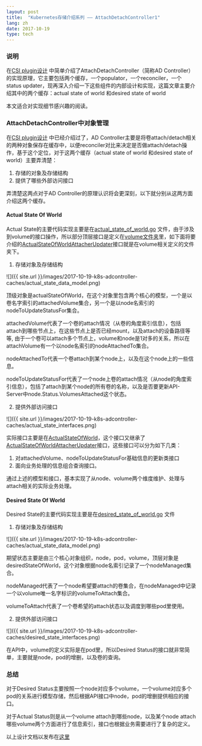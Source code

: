 ```yaml
---
layout: post
title:  "Kubernetes存储介绍系列 —— AttachDetachController1"
lang: zh
date: 2017-10-19
type: tech
---
```


### 说明

在[CSI plugin设计]({{site.url}}/k8s-csi-design) 中简单介绍了AttachDetachController（简称AD Controller）的实现原理，它主要包括两个缓存，一个populator，一个reconciler，一个status updater，现再深入介绍一下这些组件的内部设计和实现，这篇文章主要介绍其中的两个缓存：actual state of world 和desired state of world

本文适合对实现细节感兴趣的阅读。

### AttachDetachController中对象管理

在[CSI plugin设计]({{site.url}}/k8s-csi-design) 中已经介绍过了，AD Controller主要是将卷attach/detach相关的两种对象保存在缓存中，以便reconciler对比来决定是否做attach/detach操作，基于这个定位，对于这两个缓存（actual state of world 和desired state of world）主要弄清楚：

1. 存储的对象及存储结构
2. 提供了哪些外部访问接口

弄清楚这两点对于AD Controller的原理认识将会更深刻，以下就分别从这两方面介绍这两个缓存。

#### Actual State Of World

Actual State的主要代码实现主要是在[actual_state_of_world.go](https://github.com/kubernetes/kubernetes/blob/master/pkg/controller/volume/attachdetach/cache/actual_state_of_world.go) 文件，由于涉及到volume的接口操作，所以部分顶层接口是定义在[volume文件夹](https://github.com/kubernetes/kubernetes/tree/master/pkg/volume)里，如下面将要介绍的[ActualStateOfWorldAttacherUpdater](https://github.com/kubernetes/kubernetes/blob/master/pkg/volume/util/operationexecutor/operation_executor.go#L154)接口就是在volume相关定义的文件夹下。

1. 存储对象及存储结构

![]({{ site.url }}/images/2017-10-19-k8s-adcontroller-caches/actual_state_data_model.png)

顶级对象是actualStateOfWorld，在这个对象里包含两个核心的模型，一个是以卷名字索引的attachedVolume集合，另一个是以node名索引的nodeToUpdateStatusFor集合。

attachedVolume代表了一个卷的attach情况（从卷的角度索引信息），包括attach到哪些节点上，在这些节点上是否已经mount，以及attach的设备路径等等, 由于一个卷可以attach多个节点上，volume和node是1对多的关系，所以在attachVolume有一个以node名索引的nodeAttachedTo集合。

nodeAttachedTo代表一个卷attach到某个node上，以及在这个node上的一些信息。

nodeToUpdateStatusFor代表了一个node上卷的attach情况（从node的角度索引信息），包括了attach到某个node的所有卷的名称，以及是否要更新API-Server中node.Status.VolumesAttached这个状态。

2. 提供外部访问接口

![]({{ site.url }}/images/2017-10-19-k8s-adcontroller-caches/actual_state_interfaces.png)

实际接口主要是在[ActualStateOfWorld](https://github.com/kubernetes/kubernetes/blob/master/pkg/controller/volume/attachdetach/cache/actual_state_of_world.go#L38)，这个接口又继承了[ActualStateOfWorldAttacherUpdater](https://github.com/kubernetes/kubernetes/blob/master/pkg/volume/util/operationexecutor/operation_executor.go#L154)接口，这些接口可以分为如下几类：

1. 对attachedVolume、nodeToUpdateStatusFor基础信息的更新类接口
2. 面向业务处理的信息组合查询接口。

通过上述的模型和接口，基本实现了从node、volume两个维度维护、处理与attach相关的实际业务处理。

#### Desired State Of World

Desired State的主要代码实现主要是在[desired_state_of_world.go](https://github.com/kubernetes/kubernetes/blob/master/pkg/controller/volume/attachdetach/cache/desired_state_of_world.go) 文件

1. 存储对象及存储结构

![]({{ site.url }}/images/2017-10-19-k8s-adcontroller-caches/actual_state_data_model.png)

期望状态主要是由三个核心对象组织，node，pod，volume，顶层对象是desiredStateOfWorld，这个对象根据node名索引记录了一个nodeManaged集合。

nodeManaged代表了一个node希望要attach的卷集合，在nodeManaged中记录一个以volume唯一名字标识的volumeToAttach集合。

volumeToAttach代表了一个卷希望的attach状态以及调度到哪些pod里使用。

2. 提供外部访问接口

![]({{ site.url }}/images/2017-10-19-k8s-adcontroller-caches/desired_state_interfaces.png)

在API中，volume的定义实际是在pod里，所以Desired Status的接口就非常简单，主要就是node，pod的增删，以及卷的查询。

### 总结

对于Desired Status主要按照一个node对应多个volume，一个volume对应多个pod的关系进行模型存储，然后根据API接口中node，pod的增删提供相应的接口。

对于Actual Status则是从一个volume attach到哪些node，以及某个node attach哪些volume两个方面进行了信息索引，接口也根据业务需要进行了复杂的定义。

以上设计文档以发布在[这里](https://github.com/freesky-edward/k8s-research/tree/master/design-analysis/pkg/controller/volume/attach_dettach_controller)


